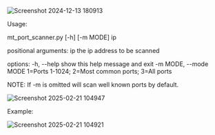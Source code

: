 
![Screenshot 2024-12-13 180913](https://github.com/user-attachments/assets/aa1fface-1856-479e-8cd3-f48c318bc2bd)

Usage:

mt_port_scanner.py [-h] [-m MODE] ip

positional arguments:
  ip                    the ip address to be scanned

options:
  -h, --help            show this help message and exit
  -m MODE, --mode MODE  1=Ports 1-1024; 2=Most common ports; 3=All ports

  NOTE: If -m is omitted will scan well known ports by default.


![Screenshot 2025-02-21 104947](https://github.com/user-attachments/assets/4df15e3f-f91d-42a9-ad8e-f57c64e5d0db)


Example:

![Screenshot 2025-02-21 104921](https://github.com/user-attachments/assets/51274595-4345-4dc3-8e5e-2043fa6ff111)
